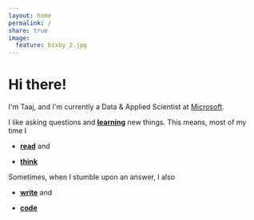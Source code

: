 ```yaml
---
layout: home
permalink: /
share: true
image:
  feature: bixby_2.jpg
---
```


<!-- This is commented out. -->

# Hi there!

I'm Taaj, and I'm currently a Data & Applied Scientist at <a href="https://www.microsoft.com/en-us/">Microsoft</a>.

I like asking questions and **[learning](https://www.youracclaim.com/users/taaj-cheema/badges)** new things. This means, most of my time I

* **[read](https://www.goodreads.com/user/show/79583019-taaj-cheema)** and

* **[think](https://taajcheema.com/projects/)**

Sometimes, when I stumble upon an answer, I also

* **[write](https://taajcheema.com/writing/)** and

* **[code](https://github.com/taajcheema)**
